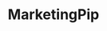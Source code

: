 ---
title: MarketingPip
github: https://github.com/MarketingPip
mode: dark
transition: 3s
archetype:
  - Little Bit of Everything
---